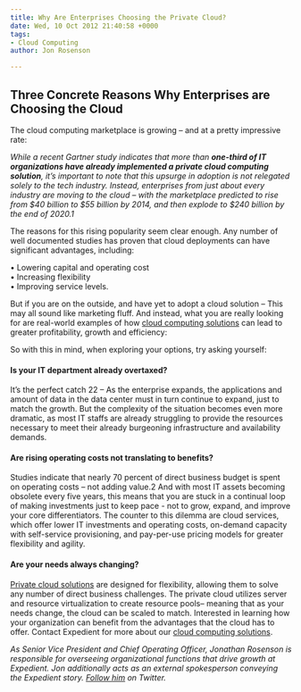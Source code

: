 ```yaml
---
title: Why Are Enterprises Choosing the Private Cloud?
date: Wed, 10 Oct 2012 21:40:58 +0000
tags:
- Cloud Computing
author: Jon Rosenson

---
```

## Three Concrete Reasons Why Enterprises are Choosing the Cloud

The cloud computing marketplace is growing – and at a pretty impressive rate: 

_While a recent Gartner study indicates that more than **one-third of IT organizations have already implemented a private cloud computing solution**, it’s important to note that this upsurge in adoption is not relegated solely to the tech industry. Instead, enterprises from just about every industry are moving to the cloud – with the marketplace predicted to rise from $40 billion to $55 billion by 2014, and then explode to $240 billion by the end of 2020.1_ 

The reasons for this rising popularity seem clear enough. Any number of well documented studies has proven that cloud deployments can have significant advantages, including: 

• Lowering capital and operating cost   
• Increasing flexibility   
• Improving service levels. 

But if you are on the outside, and have yet to adopt a cloud solution – This may all sound like marketing fluff. And instead, what you are really looking for are real-world examples of how [cloud computing solutions](https://www.expedient.com/products/which-cloud-to-choose.php) can lead to greater profitability, growth and efficiency: 

So with this in mind, when exploring your options, try asking yourself: 

#### Is your IT department already overtaxed? 

It’s the perfect catch 22 – As the enterprise expands, the applications and amount of data in the data center must in turn continue to expand, just to match the growth. But the complexity of the situation becomes even more dramatic, as most IT staffs are already struggling to provide the resources necessary to meet their already burgeoning infrastructure and availability demands. 

#### Are rising operating costs not translating to benefits? 

Studies indicate that nearly 70 percent of direct business budget is spent on operating costs – not adding value.2 And with most IT assets becoming obsolete every five years, this means that you are stuck in a continual loop of making investments just to keep pace - not to grow, expand, and improve your core differentiators. The counter to this dilemma are cloud services, which offer lower IT investments and operating costs, on-demand capacity with self-service provisioning, and pay-per-use pricing models for greater flexibility and agility. 

#### Are your needs always changing?

[Private cloud solutions](https://www.expedient.com/products/cloud-computing/private.php) are designed for flexibility, allowing them to solve any number of direct business challenges. The private cloud utilizes server and resource virtualization to create resource pools– meaning that as your needs change, the cloud can be scaled to match. Interested in learning how your organization can benefit from the advantages that the cloud has to offer. Contact Expedient for more about our [cloud computing solutions](https://www.expedient.com/products/cloud-computing.php).

_As Senior Vice President and Chief Operating Officer, Jonathan Rosenson is responsible for overseeing organizational functions that drive growth at Expedient. Jon additionally acts as an external spokesperson conveying the Expedient story._ [_Follow him_](https://twitter.com/rosenson) _on Twitter._